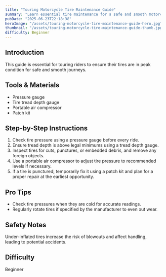 ```yaml
---
title: "Touring Motorcycle Tire Maintenance Guide"
summary: "Learn essential tire maintenance for a safe and smooth motorcycle tour."
pubDate: "2025-06-23T22:18:38"
heroImage: "/assets/touring-motorcycle-tire-maintenance-guide-hero.jpg"
thumbnail: "/assets/touring-motorcycle-tire-maintenance-guide-thumb.jpg"
difficulty: Beginner
---
```


<h2>Introduction</h2>
<p>This guide is essential for touring riders to ensure their tires are in peak condition for safe and smooth journeys.</p>
<h2>Tools & Materials</h2>
<ul>
  <li>Pressure gauge</li>
  <li>Tire tread depth gauge</li>
  <li>Portable air compressor</li>
  <li>Patch kit</li>
</ul>
<h2>Step-by-Step Instructions</h2>
<ol>
  <li>Check tire pressure using a pressure gauge before every ride.</li>
  <li>Ensure tread depth is above legal minimums using a tread depth gauge.</li>
  <li>Inspect tires for cuts, punctures, or embedded debris, and remove any foreign objects.</li>
  <li>Use a portable air compressor to adjust tire pressure to recommended levels if necessary.</li>
  <li>If a tire is punctured, temporarily fix it using a patch kit and plan for a proper repair at the earliest opportunity.</li>
</ol>
<h2>Pro Tips</h2>
<ul>
  <li>Check tire pressures when they are cold for accurate readings.</li>
  <li>Regularly rotate tires if specified by the manufacturer to even out wear.</li>
</ul>
<h2>Safety Notes</h2>
<p>Under-inflated tires increase the risk of blowouts and affect handling, leading to potential accidents.</p>
<h2>Difficulty</h2>
<p>Beginner</p>